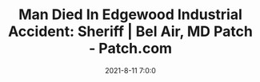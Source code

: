---
"title": "Man Died In Edgewood Industrial Accident: Sheriff | Bel Air, MD Patch - Patch.com"
"date": "2021-8-11 7:0:0"
"feed_name": "GOOGLENEWSINDUSTRIAL"
"feed_website": "https://news.google.com/search?q=industrial%2Bincident&hl=en-US&gl=US&ceid=US:en"
"feed_rss": "https://news.google.com/rss/search?q=industrial%2Bincident&hl=en-US&gl=US&ceid=US:en"
"link": "https://patch.com/maryland/belair/man-died-edgewood-industrial-accident-sheriff"
"file": "_posts/2021-1-1-487e4965380bf5177a765c2a8e65f47fb65f78bd.md"
"accident": "1"
"drilling": "1"
"dead": "1"
"injured": "0"
---
